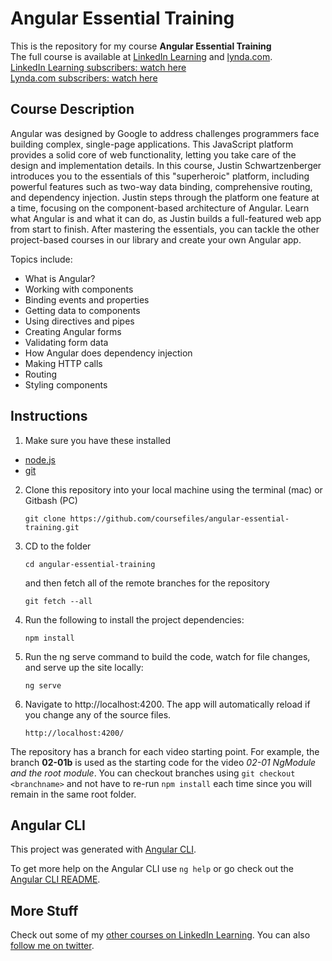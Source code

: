 # Angular Essential Training

This is the repository for my course **Angular Essential Training**  
The full course is available at [LinkedIn Learning](https://www.linkedin.com/learning) and [lynda.com](https://lynda.com).  
[LinkedIn Learning subscribers: watch here](https://www.linkedin.com/learning/angular-essential-training-2)  
[Lynda.com subscribers: watch here](https://www.lynda.com/Angular-tutorials/Angular-Essential-Training/5034181-2.html)

## Course Description

Angular was designed by Google to address challenges programmers face building complex, single-page applications. This JavaScript platform provides a solid core of web functionality, letting you take care of the design and implementation details. In this course, Justin Schwartzenberger introduces you to the essentials of this "superheroic" platform, including powerful features such as two-way data binding, comprehensive routing, and dependency injection. Justin steps through the platform one feature at a time, focusing on the component-based architecture of Angular. Learn what Angular is and what it can do, as Justin builds a full-featured web app from start to finish. After mastering the essentials, you can tackle the other project-based courses in our library and create your own Angular app.

Topics include:

- What is Angular?
- Working with components
- Binding events and properties
- Getting data to components
- Using directives and pipes
- Creating Angular forms
- Validating form data
- How Angular does dependency injection
- Making HTTP calls
- Routing
- Styling components

## Instructions

1. Make sure you have these installed

- [node.js](http://nodejs.org/)
- [git](http://git-scm.com/)

2. Clone this repository into your local machine using the terminal (mac) or Gitbash (PC)

   `git clone https://github.com/coursefiles/angular-essential-training.git`

3. CD to the folder

   `cd angular-essential-training`

   and then fetch all of the remote branches for the repository

   `git fetch --all`

4. Run the following to install the project dependencies:

   `npm install`

5. Run the ng serve command to build the code, watch for file changes, and serve up the site locally:

   `ng serve`

6. Navigate to http://localhost:4200. The app will automatically reload if you change any of the source files.

   `http://localhost:4200/`

The repository has a branch for each video starting point. For example, the branch **02-01b** is used as the starting code for the video _02-01 NgModule and the root module_. You can checkout branches using `git checkout <branchname>` and not have to re-run `npm install` each time since you will remain in the same root folder.

## Angular CLI

This project was generated with [Angular CLI](https://github.com/angular/angular-cli).

To get more help on the Angular CLI use `ng help` or go check out the [Angular CLI README](https://github.com/angular/angular-cli/blob/master/README.md).

## More Stuff

Check out some of my [other courses on LinkedIn Learning](https://www.linkedin.com/learning/instructors/justin-schwartzenberger?u=2125562).
You can also [follow me on twitter](https://twitter.com/schwarty).
